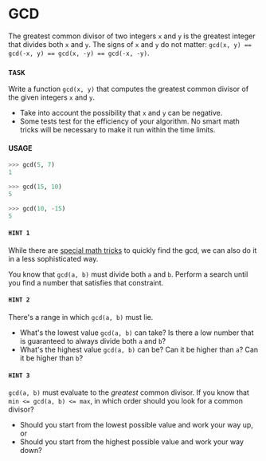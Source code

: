 # GCD

The greatest common divisor of two integers `x` and `y` is the greatest integer that divides both `x` and `y`.
The signs of `x` and `y` do not matter: `gcd(x, y) == gcd(-x, y) == gcd(x, -y) == gcd(-x, -y)`.

### `TASK`

Write a function `gcd(x, y)` that computes the greatest common divisor of the given integers `x` and `y`.

- Take into account the possibility that `x` and `y` can be negative.
- Some tests test for the efficiency of your algorithm.
  No smart math tricks will be necessary to make it run within the time limits.

#### USAGE

```python
>>> gcd(5, 7)
1

>>> gcd(15, 10)
5

>>> gcd(10, -15)
5
```

#### `HINT 1`

While there are [special math tricks](https://en.wikipedia.org/wiki/Euclidean_algorithm) to quickly find the gcd, we can also do it in a less sophisticated way.

You know that `gcd(a, b)` must divide both `a` and `b`.
Perform a search until you find a number that satisfies that constraint.

#### `HINT 2`

There's a range in which `gcd(a, b)` must lie.

- What's the lowest value `gcd(a, b)` can take?
  Is there a low number that is guaranteed to always divide both `a` and `b`?
- What's the highest value `gcd(a, b)` can be?
  Can it be higher than `a`?
  Can it be higher than `b`?

#### `HINT 3`

`gcd(a, b)` must evaluate to the _greatest_ common divisor.
If you know that `min <= gcd(a, b) <= max`, in which order should you look for a common divisor?

- Should you start from the lowest possible value and work your way up, or
- Should you start from the highest possible value and work your way down?
